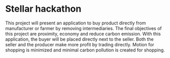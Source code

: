 # Stellar hackathon


This project will present an application to buy product directly from manufacturer or farmer by removing intermediaries.
The final objectives of this project are proximity, economy and reduce carbon emission.
With this application, the buyer will be placed directly next to the seller. Both the seller and the producer make more profit by trading directly. Motion for shopping is minimized and minimal carbon pollution is created for shopping.
